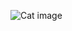 ![Cat image](https://media.tio.ch/files/domains/tio.ch/images/4bv7/s_-quarantena-india-gatto-animali-coronavirus-animalisti-kq98.jpg?v=1)
